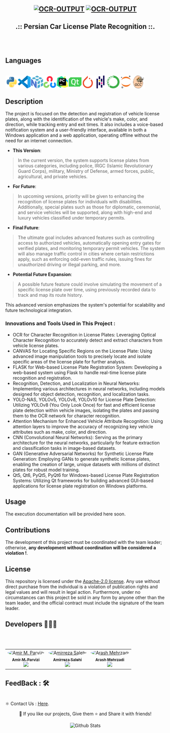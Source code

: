 <h2 align="center">
  <br>
  <a href="https://github.com/Awrsha"><img src="https://github.com/user-attachments/assets/d9a2427b-7a2c-46ce-8065-adaa29dccc35" alt="OCR-OUTPUT" height="200" width="400"></a>
  <a href="https://github.com/Awrsha"><img src="https://github.com/user-attachments/assets/079c0c74-975d-4ab2-b2f7-7bb18db8094a" alt="OCR-OUTPUT" height="200" width="400"></a>
  <br>
  <b><h4 align="center">.:: Persian Car License Plate Recognition ::.</h4></b>
  <br>
</h2>

## Languages

<code>
<img align="center" src="https://github.com/devicons/devicon/blob/v2.15.1/icons/python/python-original.svg" width="40" height="40" /><img align="center" src="https://github.com/devicons/devicon/blob/v2.15.1/icons/vscode/vscode-original.svg" width="40" height="40"/><img align="center" src="https://github.com/devicons/devicon/blob/v2.15.1/icons/numpy/numpy-original.svg" width="40" height="40"/><img align="center" src="https://github.com/devicons/devicon/blob/v2.15.1/icons/opencv/opencv-original.svg" width="40" height="40" /><img align="center" src="https://github.com/devicons/devicon/blob/v2.15.1/icons/pycharm/pycharm-original.svg" width="40" height="40"/><img align="center" src="https://github.com/devicons/devicon/blob/v2.15.1/icons/qt/qt-original.svg" width="40" height="40" /><img align="center" src="https://github.com/devicons/devicon/blob/v2.15.1/icons/pytorch/pytorch-original.svg" width="40" height="40" /><img align="center" src="https://github.com/devicons/devicon/blob/v2.15.1/icons/pandas/pandas-original.svg" width="40" height="40" /><img align="center" src="https://github.com/devicons/devicon/blob/v2.15.1/icons/anaconda/anaconda-original.svg" width="40" height="40" /><img align="center" src="https://github.com/devicons/devicon/blob/v2.15.1/icons/jupyter/jupyter-original.svg" width="40" height="40" /><img align="center" src="https://github.com/devicons/devicon/blob/v2.15.1/icons/gcc/gcc-original.svg" width="40" height="40" />
</code>

## Description

The project is focused on the detection and registration of vehicle license plates, along with the identification of the vehicle's make, color, and direction, while tracking entry and exit times. It also includes a voice-based notification system and a user-friendly interface, available in both a Windows application and a web application, operating offline without the need for an internet connection.

* **This Version**:

> In the current version, the system supports license plates from various categories, including police, IRGC (Islamic Revolutionary Guard Corps), military, Ministry of Defense, armed forces, public, agricultural, and private vehicles.

* **For Future**:
> In upcoming versions, priority will be given to enhancing the recognition of license plates for individuals with disabilities. Additionally, special plates such as those for diplomatic, ceremonial, and service vehicles will be supported, along with high-end and luxury vehicles classified under temporary permits.

* **Final Future**:
> The ultimate goal includes advanced features such as controlling access to authorized vehicles, automatically opening entry gates for verified plates, and monitoring temporary permit vehicles. The system will also manage traffic control in cities where certain restrictions apply, such as enforcing odd-even traffic rules, issuing fines for unauthorized driving or illegal parking, and more.

* **Potential Future Expansion**:
> A possible future feature could involve simulating the movement of a specific license plate over time, using previously recorded data to track and map its route history.

This advanced version emphasizes the system's potential for scalability and future technological integration.

### Innovations and Tools Used in This Project :

- OCR for Character Recognition in License Plates: Leveraging Optical Character Recognition to accurately detect and extract characters from vehicle license plates.
- CANVAS for Locating Specific Regions on the License Plate: Using advanced image manipulation tools to precisely locate and isolate specific areas of the license plate for further analysis.
- FLASK for Web-based License Plate Registration System: Developing a web-based system using Flask to handle real-time license plate recognition and registration.
- Recognition, Detection, and Localization in Neural Networks: Implementing various architectures in neural networks, including models designed for object detection, recognition, and localization tasks.
- YOLO-NAS, YOLOv5, YOLOv8, YOLOv10 for License Plate Detection: Utilizing YOLOv8 (You Only Look Once) for fast and efficient license plate detection within vehicle images, isolating the plates and passing them to the OCR network for character recognition.
- Attention Mechanism for Enhanced Vehicle Attribute Recognition: Using attention layers to improve the accuracy of recognizing key vehicle attributes such as make, color, and direction.
- CNN (Convolutional Neural Networks): Serving as the primary architecture for the neural networks, particularly for feature extraction and classification tasks in image-based datasets.
- GAN (Generative Adversarial Networks) for Synthetic License Plate Generation: Employing GANs to generate synthetic license plates, enabling the creation of large, unique datasets with millions of distinct plates for robust model training.
- Qt5, Qt6, PyQt5, PyQt6 for Windows-based License Plate Registration Systems: Utilizing Qt frameworks for building advanced GUI-based applications for license plate registration on Windows platforms.

## Usage

The execution documentation will be provided here soon.

## Contributions

The development of this project must be coordinated with the team leader; otherwise, **any development without coordination will be considered a violation !**.

## License

This repository is licensed under the [Apache-2.0 license](LICENSE). Any use without direct purchase from the individual is a violation of publication rights and legal values and will result in legal action. Furthermore, under no circumstances can this project be sold in any form by anyone other than the team leader, and the official contract must include the signature of the team leader.

## Developers 👨🏻‍💻

<div align="center">
  <table>
    <tr>
      <td align="center">
        <a href="https://github.com/Awrsha">
          <img src="https://avatars.githubusercontent.com/u/89135083?v=4" width="100px;" style="border-radius:50%;" alt="Amir M. Parvizi"/>
          <br />
          <sub><b>Amir M. Parvizi</b></sub>
        </a>
        <br />
        <a href="https://www.linkedin.com/in/awrsha/">
          <img src="https://img.shields.io/badge/-LinkedIn-0077B5?style=flat&logo=Linkedin&logoColor=white" />
        </a>
      </td>
      <br />
      <td align="center">
        <a href="https://github.com/amir-rs">
          <img src="https://avatars.githubusercontent.com/u/130686801?v=4" width="100px;" style="border-radius:50%;" alt="Amirreza Salehi"/>
          <br />
          <sub><b>Amirreza Salehi</b></sub>
        </a>
        <br />
        <a href="https://t.me/Notfound_ars">
          <img src="https://img.shields.io/badge/-Telegram-2CA5E0?style=flat&logo=telegram&logoColor=white" />
        </a>
      </td>
      <br />
      <td align="center">
        <a href="https://github.com/arash-mehrzadi">
          <img src="https://avatars.githubusercontent.com/u/48579846?v=4" width="100px;" style="border-radius:50%;" alt="Arash Mehrzadi"/>
          <br />
          <sub><b>Arash Mehrzadi</b></sub>
        </a>
        <br />
        <a href="https://arashmehrzadi.com">
          <img src="https://img.shields.io/badge/-Website-000000?style=flat&logo=about.me&logoColor=white" />
        </a>
      </td>
    </tr>
  </table>
</div>


## FeedBack : 🛠  
<br /> ⚛️ Contact Us : <a href="https://sites.google.com/view/mrl-hsl">Here</a>. </ul> <p align="center">💙 If you like our projects, Give them ⭐ and Share it with friends!</p></p>

<p align="center"><img height="27" src="https://raw.githubusercontent.com/mayhemantt/mayhemantt/Update/svg/Bottom.svg" alt="Github Stats" /></p>
